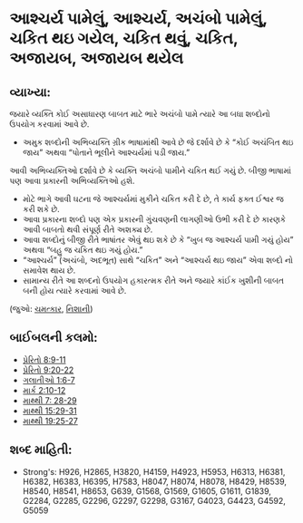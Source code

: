 # આશ્ચર્ય પામેલું, આશ્ચર્ય, અચંબો પામેલું, ચકિત થઇ ગયેલ, ચકિત થવું, ચકિત, અજાયબ, અજાયબ થયેલ 

## વ્યાખ્યા: 

જયારે વ્યક્તિ કોઈ અસાધારણ બાબત માટે ભારે અચંબો પામે ત્યારે આ બધા શબ્દોનો ઉપયોગ કરવામાં આવે છે.

* અમુક શબ્દોની અભિવ્યક્તિ ગ્રીક ભાષામાંથી આવે છે જે દર્શાવે છે કે “કોઈ અચંબિત થઇ જાય” અથવા “પોતાને ભૂલીને આશ્ચર્યમાં પડી જાય.”

આવી અભિવ્યક્તિઓ દર્શાવે છે કે વ્યક્તિ અચંબો પામીને ચકિત થઈ ગયું છે.
બીજી ભાષામાં પણ આવા પ્રકારની અભિવ્યક્તિઓ હશે.

* મોટે ભાગે આવી ઘટના જે આશ્ચર્યમાં મુકીને ચકિત કરી દે છે, તે કાર્ય ફક્ત ઈશ્વર જ કરી શકે છે.
* આવા પ્રકારના શબ્દો પણ એક પ્રકારની ગુંચવણની લાગણીઓ ઉભી કરી દે છે કારણકે આવી બાબતો થવી સંપૂર્ણ રીતે અશક્ય છે.
* આવા શબ્દોનું બીજી રીતે ભાષાંતર એવું થઇ શકે છે કે “ખુબ જ આશ્ચર્ય પામી ગયું હોય” અથવા “બહુ જ ચકિત થઇ ગયું હોય.”
* “આશ્ચર્ય” (અચંબો, અદભૂત) સાથે “ચકિત” અને “આશ્ચર્ય થઇ જાય” એવા શબ્દો નો સમાવેશ થાય છે.
* સામાન્ય રીતે આ શબ્દનો ઉપયોગ હકારત્મક રીતે અને જયારે કાંઈક ખુશીની બાબત બની હોય ત્યારે કરવામાં આવે છે.

(જુઓ: [ચમત્કાર](../kt/miracle.md), [નિશાની](../kt/sign.md))

## બાઈબલની કલમો: 

* [પ્રેરિતો 8:9-11](rc://gu/tn/help/act/08/09)
* [પ્રેરિતો 9:20-22](rc://gu/tn/help/act/09/20)
* [ગલાતીઓ 1:6-7](rc://gu/tn/help/gal/01/06)
* [માર્ક 2:10-12](rc://gu/tn/help/mrk/02/10)
* [માથ્થી 7: 28-29](rc://gu/tn/help/mat/07/28)
* [માથ્થી 15:29-31](rc://gu/tn/help/mat/15/29)
* [માથ્થી 19:25-27](rc://gu/tn/help/mat/19/25)

## શબ્દ માહિતી: 

* Strong's: H926, H2865, H3820, H4159, H4923, H5953, H6313, H6381, H6382, H6383, H6395, H7583, H8047, H8074, H8078, H8429, H8539, H8540, H8541, H8653, G639, G1568, G1569, G1605, G1611, G1839, G2284, G2285, G2296, G2297, G2298, G3167, G4023, G4423, G4592, G5059
